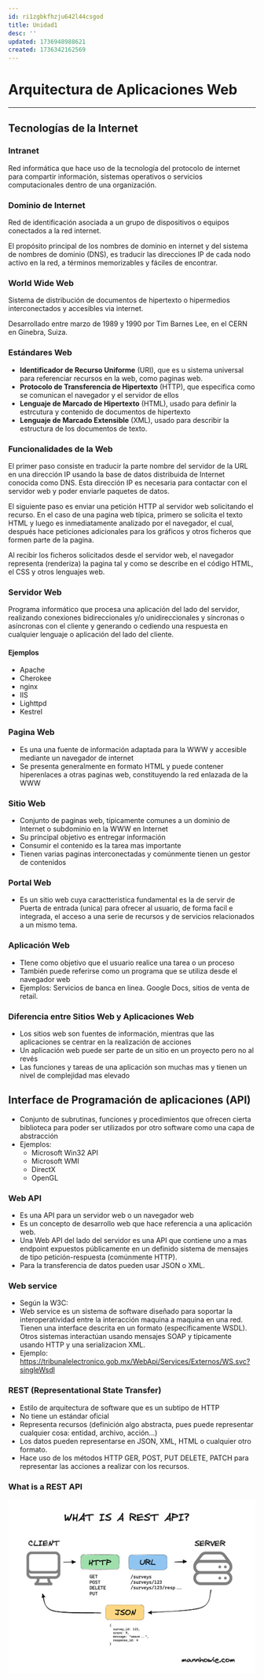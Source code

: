 ```yaml
---
id: ri1zgbkfhzju642l44csgod
title: Unidad1
desc: ''
updated: 1736948988621
created: 1736342162569
---
```

# Arquitectura de Aplicaciones Web
---
## Tecnologías de la Internet
### Intranet
Red informática que hace uso de la tecnología del protocolo de internet para compartir información, sistemas operativos o servicios computacionales dentro de una organización.

### Dominio de Internet
Red de identificación asociada a un grupo de dispositivos o equipos conectados a la red internet.

El propósito principal de los nombres de dominio en internet y del sistema de nombres de dominio (DNS), es traducir las direcciones IP de cada nodo activo en la red, a términos memorizables y fáciles de encontrar.

### World Wide Web
Sistema de distribución de documentos de hipertexto o hipermedios interconectados y accesibles via internet.

Desarrollado entre marzo de 1989 y 1990 por Tim Barnes Lee, en el CERN en Ginebra, Suiza.

### Estándares Web
-  **Identificador de Recurso Uniforme** (URI), que es u sistema universal para referenciar recursos en la web, como paginas web.
-  **Protocolo de Transferencia de Hipertexto** (HTTP), que especifica como se comunican el navegador y el servidor de ellos
-  **Lenguaje de Marcado de Hipertexto** (HTML), usado para definir la estrcutura y contenido de documentos de hipertexto
-  **Lenguaje de Marcado Extensible** (XML), usado para describir la estructura de los documentos de texto.

### Funcionalidades de la Web
El primer paso consiste en traducir la parte nombre del servidor de la URL en una dirección IP usando la base de datos distribuida de Internet conocida como DNS. Esta dirección IP es necesaria para contactar con el servidor web y poder enviarle paquetes de datos.

El siguiente paso es enviar una petición HTTP al servidor web solicitando  el recurso. En el caso de una pagina web típica, primero se solicita el texto HTML y luego es inmediatamente analizado por el navegador, el cual, después hace peticiones adicionales para los gráficos y otros ficheros que formen parte de la pagina.

Al recibir los ficheros solicitados desde el servidor web, el navegador representa (renderiza) la pagina tal y como se describe en el código HTML, el CSS y otros lenguajes web.

### Servidor Web
Programa informático que procesa una aplicación del lado del servidor, realizando conexiones bidireccionales y/o unidireccionales y síncronas o asíncronas con el cliente y generando o cediendo una respuesta en cualquier lenguaje o aplicación del lado del cliente.

#### Ejemplos
- Apache
- Cherokee
- nginx
- IIS
- Lighttpd
- Kestrel

### Pagina Web
- Es una una fuente de información adaptada para la WWW y accesible mediante un navegador de internet
- Se presenta generalmente en formato HTML y puede contener hiperenlaces a otras paginas web, constituyendo la red enlazada de la WWW

### Sitio Web
- Conjunto de paginas web, típicamente comunes a un dominio de Internet o subdominio en la WWW en Internet
- Su principal objetivo es entregar información
- Consumir el contenido es la tarea mas importante
- Tienen varias paginas interconectadas y comúnmente tienen un gestor de contenidos

### Portal Web
- Es un sitio web cuya caractteristica fundamental es la de servir de Puerta de entrada (unica) para ofrecer al usuario, de forma facil e integrada, el acceso a una serie de recursos y de servicios relacionados a un mismo tema.

### Aplicación Web
- TIene como objetivo que el usuario realice una tarea o un proceso
- También puede referirse como un programa que  se utiliza desde el navegador web
- Ejemplos: Servicios de banca en linea. Google Docs, sitios de venta de retail.

### Diferencia entre Sitios Web y Aplicaciones Web

- Los sitios web son fuentes de información, mientras que las aplicaciones se centrar en la realización de acciones
- Un aplicación web puede ser parte de un sitio en un proyecto pero no al revés
- Las funciones y tareas de una aplicación son muchas mas y tienen un nivel de complejidad mas elevado

## Interface de Programación de aplicaciones (API)
- Conjunto de subrutinas, funciones y procedimientos que ofrecen cierta biblioteca para poder ser utilizados por otro software como una capa de abstracción
- Ejemplos:
  - Microsoft Win32 API
  - Microsoft WMI
  - DirectX
  - OpenGL

### Web API
- Es una API para un servidor web o un navegador web
- Es un concepto de desarrollo web que hace referencia a una aplicación web.
- Una Web API del lado del servidor es una API que contiene uno a mas endpoint expuestos públicamente en un definido sistema de mensajes de tipo petición-respuesta (comúnmente HTTP).
- Para la transferencia de datos pueden usar JSON o XML.

### Web service
- Según la W3C:
- Web service es un sistema de software diseñado para soportar la interoperatividad entre la interacción maquina a maquina en una red. Tienen una interface descrita en un formato (específicamente WSDL). Otros sistemas interactúan usando mensajes SOAP y típicamente usando HTTP y una serializacion XML.
- Ejemplo: https://tribunalelectronico.gob.mx/WebApi/Services/Externos/WS.svc?singleWsdl

### REST (Representational State Transfer)
- Estilo de arquitectura de software que es un subtipo de HTTP
- No tiene un estándar oficial
- Representa recursos (definición algo abstracta, pues puede representar cualquier cosa: entidad, archivo, acción...)
- Los datos pueden representarse en JSON, XML, HTML o cualquier otro formato.
- Hace uso de los métodos HTTP GER, POST, PUT DELETE, PATCH para representar las acciones a realizar con los recursos.

### What is a REST API
![alt text](image-7.png)

